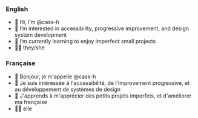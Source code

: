 ### English 

- 👋 Hi, I’m @cass-h
- 👀 I’m interested in accessibility, progressive improvement, and design system development
- 🌱 I’m currently learning to enjoy imperfect small projects
- 🏳️‍🌈 they/she

### Française 

- 👋 Bonjour, je m'appelle @cass-h
- 👀 Je suis intéressée à l'accessibilité, de l'improvement progressive, et au développement de systèmes de design
- 🌱 J'apprends à m'apprécier des petits projets imperfets, et d'améliorer ma française
- 🏳️‍🌈 elle

<!---
cass-h/cass-h is a ✨ special ✨ repository because its `README.md` (this file) appears on your GitHub profile.
You can click the Preview link to take a look at your changes.
--->
